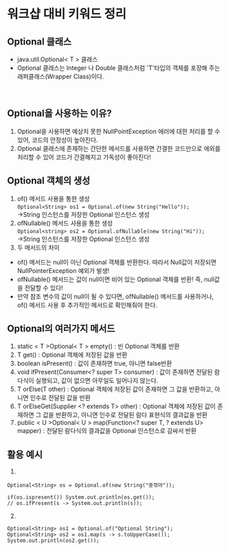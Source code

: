# 워크샵 대비 키워드 정리
## Optional 클래스
- java.util.Optional< T > 클래스
- Optional 클래스는 Integer 나 Double 클래스처럼 'T'타입의 객체를 포장해 주는 래퍼클래스(Wrapper Class)이다.
<br>

## Optional을 사용하는 이유?
1. Optional을 사용하면 예상치 못한 NullPointException 에러에 대한 처리를 할 수 있어, 코드의 안정성이 높아진다.
2. Optional 클래스에 존재하는 간단한 메서드를 사용하면 간결한 코드만으로 에외를 처리할 수 있어 코드가 간결해지고 가독성이 좋아진다!

## Optional 객체의 생성
1. of() 메서드 사용을 통한 생성<br>
`Optional<String> os1 = Optional.of(new String("Hello"));`<br>
->String 인스턴스를 저장한 Optional 인스턴스 생성
2. ofNullable() 메서드 사용을 통한 생성<br>
`Optional<string> os2 = Optional.ofNullable(new String("Hi"));`<br>
->String 인스턴스를 저장한 Optional 인스턴스 생성
3. 두 메서드의 차이
- of() 메서드는 null이 아닌 Optional 객채를 반환한다. 따라서 Null값이 저장되면 NullPointerException 예외가 발생!
- ofNullable() 메서드는 값이 null이면 비어 있는 Optional 객체를 반환! 즉, null값을 전달할 수 있다!
- 만약 참조 변수의 값이 null이 될 수 있다면, ofNullable() 메서드를 사용하거나, of() 메서드 사용 후 추가적인 메서드로 확인해줘야 한다.<br>

## Optional의 여러가지 메서드
1. static < T >Optional< T > empty() : 빈 Optional 객체를 반환
2. T get() : Optional 객체에 저장된 값을 반환
3. boolean isPresent() : 값이 존재하면 true, 아니면 false반환
4. void ifPresent(Consumer<? super T> consumer) : 값이 존재하면 전달된 람다식이 실행되고, 값이 없으면 아무일도 일어나지 않는다.
5. T orElse(T other) : Optional 객체에 저장된 값이 존재하면 그 값을 반환하고, 아니면 인수로 전달된 값을 반환
6. T orElseGet(Supplier <? extends T> other) : Optional 객체에 저장된 값이 존재하면 그 값을 반환하고, 아니면 인수로 전달된 람다 표현식의 결과값을 반환
7. public < U >Optional< U > map(Function<? super T, ? extends U> mapper) : 전달된 람다식의 결과값을 Optional 인스턴스로 감싸서 반환

## 활용 예시
1. 
```
Optional<String> os = Optional.of(new String("중꺾마"));

if(os.ispresent()) System.out.println(os.get());
// os.ifPresent(s -> System.out.println(s));
```
2.
```
Optional<String> os1 = Optional.of("Optional String");
Optional<String> os2 = os1.map(s -> s.toUpperCase());
System.out.println(os2.get());
```